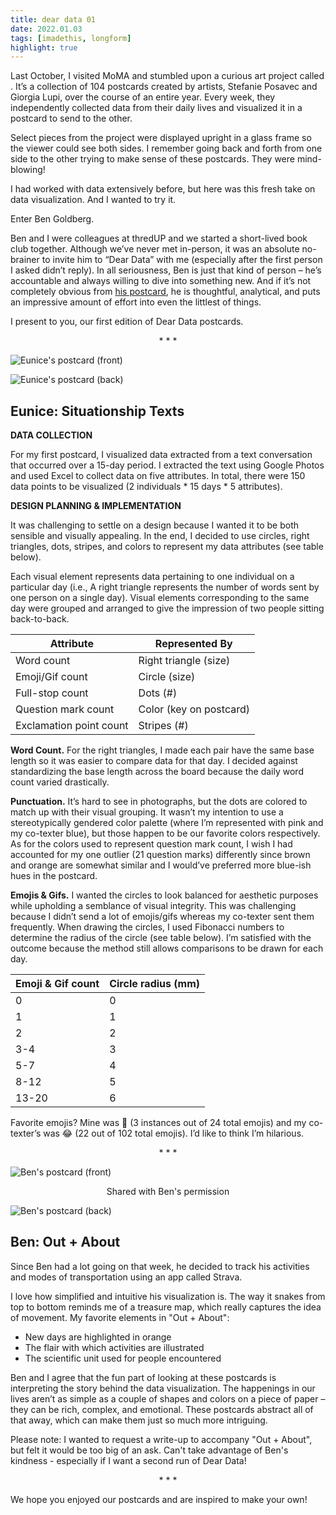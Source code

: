 ```yaml
---
title: dear data 01
date: 2022.01.03
tags: [imadethis, longform]
highlight: true
---
```


<script>
    import Image from "$lib/components/Image.svelte";
    import NewTabLink from "$lib/components/NewTabLink.svelte";
</script>


Last October, I visited MoMA and stumbled upon a curious art project called <NewTabLink link="http://www.dear-data.com/" text="Dear Data" />. It’s a collection of 104 postcards created by artists, Stefanie Posavec and Giorgia Lupi, over the course of an entire year. Every week, they independently collected data from their daily lives and visualized it in a postcard to send to the other.

Select pieces from the project were displayed upright in a glass frame so the viewer could see both sides. I remember going back and forth from one side to the other trying to make sense of these postcards. They were mind-blowing!

I had worked with data extensively before, but here was this fresh take on data visualization. And I wanted to try it.

Enter Ben Goldberg.

Ben and I were colleagues at thredUP and we started a short-lived book club together. Although we’ve never met in-person, it was an absolute no-brainer to invite him to “Dear Data” with me (especially after the first person I asked didn’t reply). In all seriousness, Ben is just that kind of person – he’s accountable and always willing to dive into something new. And if it’s not completely obvious from [his postcard](dear-data-01#bg01), he is thoughtful, analytical, and puts an impressive amount of effort into even the littlest of things.

I present to you, our first edition of Dear Data postcards.

<div align="center">* * *</div>

<Image 
    size = "size-1"
    fileName = "ek01a.png"
    alt = "Eunice's postcard (front)"
    />

<Image 
    size = "size-2"
    fileName = "ek01b.png"
    alt = "Eunice's postcard (back)"
    />


Eunice: Situationship Texts
---------------------------

**DATA COLLECTION**

For my first postcard, I visualized data extracted from a text conversation that occurred over a 15-day period. I extracted the text using Google Photos and used Excel to collect data on five attributes. In total, there were 150 data points to be visualized (2 individuals \* 15 days \* 5 attributes).

**DESIGN PLANNING & IMPLEMENTATION**

It was challenging to settle on a design because I wanted it to be both sensible and visually appealing. In the end, I decided to use circles, right triangles, dots, stripes, and colors to represent my data attributes (see table below).

Each visual element represents data pertaining to one individual on a particular day (i.e., A right triangle represents the number of words sent by one person on a single day). Visual elements corresponding to the same day were grouped and arranged to give the impression of two people sitting back-to-back.

| **Attribute**                 | **Represented By**          |
|---------------------------|-------------------------|
|  Word count               | Right triangle (size)   |
| Emoji/Gif count           | Circle (size)           |
| Full-stop count           | Dots (#)                |
| Question mark count       | Color (key on postcard) |
|  Exclamation point count  | Stripes (#)             |


**Word Count.** For the right triangles, I made each pair have the same base length so it was easier to compare data for that day. I decided against standardizing the base length across the board because the daily word count varied drastically.

**Punctuation.** It’s hard to see in photographs, but the dots are colored to match up with their visual grouping. It wasn’t my intention to use a stereotypically gendered color palette (where I’m represented with pink and my co-texter blue), but those happen to be our favorite colors respectively. As for the colors used to represent question mark count, I wish I had accounted for my one outlier (21 question marks) differently since brown and orange are somewhat similar and I would’ve preferred more blue-ish hues in the postcard.

**Emojis & Gifs.** I wanted the circles to look balanced for aesthetic purposes while upholding a semblance of visual integrity. This was challenging because I didn’t send a lot of emojis/gifs whereas my co-texter sent them frequently. When drawing the circles, I used Fibonacci numbers to determine the radius of the circle (see table below). I’m satisfied with the outcome because the method still allows comparisons to be drawn for each day.

| Emoji & Gif count | Circle radius (mm) |
|-------------------|--------------------|
| 0                 | 0                  |
| 1                 | 1                  |
| 2                 | 2                  |
| 3-4               | 3                  |
| 5-7               | 4                  |
| 8-12              | 5                  |
| 13-20             | 6                  |


Favorite emojis? Mine was 🙂 (3 instances out of 24 total emojis) and my co-texter’s was 😂 (22 out of 102 total emojis). I’d like to think I’m hilarious.

<div align="center" id="bg01">* * *</div>


<Image 
    size = "size-2"
    fileName = "bg01a.png"
    alt = "Ben's postcard (front)"
    />

<div align="center">Shared with Ben's permission</div>

<Image 
    size = "size-2"
    fileName = "bg01b.png"
    alt = "Ben's postcard (back)"
    />

Ben: Out + About
----------------

Since Ben had a lot going on that week, he decided to track his activities and modes of transportation using an app called Strava.

I love how simplified and intuitive his visualization is. The way it snakes from top to bottom reminds me of a treasure map, which really captures the idea of movement. My favorite elements in "Out + About":

*   New days are highlighted in orange
*   The flair with which activities are illustrated
*   The scientific unit used for people encountered

Ben and I agree that the fun part of looking at these postcards is interpreting the story behind the data visualization. The happenings in our lives aren’t as simple as a couple of shapes and colors on a piece of paper – they can be rich, complex, and emotional. These postcards abstract all of that away, which can make them just so much more intriguing.

Please note: I wanted to request a write-up to accompany "Out + About", but felt it would be too big of an ask. Can't take advantage of Ben's kindness - especially if I want a second run of Dear Data!

<div align="center">* * *</div>

We hope you enjoyed our postcards and are inspired to make your own!